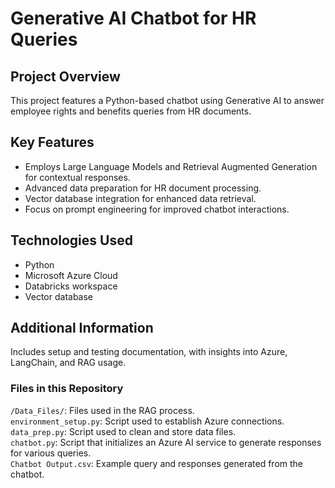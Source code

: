 # Generative AI Chatbot for HR Queries

## Project Overview
This project features a Python-based chatbot using Generative AI to answer employee rights and benefits queries from HR documents.

## Key Features
- Employs Large Language Models and Retrieval Augmented Generation for contextual responses.
- Advanced data preparation for HR document processing.
- Vector database integration for enhanced data retrieval.
- Focus on prompt engineering for improved chatbot interactions.

## Technologies Used
- Python
- Microsoft Azure Cloud
- Databricks workspace
- Vector database

## Additional Information
Includes setup and testing documentation, with insights into Azure, LangChain, and RAG usage.

### Files in this Repository
`/Data_Files/`: Files used in the RAG process. <br>
`environment_setup.py`: Script used to establish Azure connections. <br>
`data_prep.py`: Script used to clean and store data files.<br>
`chatbot.py`: Script that initializes an Azure AI service to generate responses for various queries. <br>
`Chatbot Output.csv`: Example query and responses generated from the chatbot. <br>
